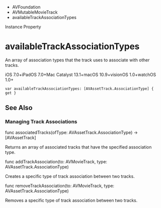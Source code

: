 

- AVFoundation
- AVMutableMovieTrack
-  availableTrackAssociationTypes 

Instance Property

# availableTrackAssociationTypes

An array of association types that the track uses to associate with other tracks.

iOS 7.0+iPadOS 7.0+Mac Catalyst 13.1+macOS 10.9+visionOS 1.0+watchOS 1.0+

``` source
var availableTrackAssociationTypes: [AVAssetTrack.AssociationType] { get }
```

## See Also

### Managing Track Associations

func associatedTracks(ofType: AVAssetTrack.AssociationType) -> [AVAssetTrack]

Returns an array of associated tracks that have the specified association type.

func addTrackAssociation(to: AVMovieTrack, type: AVAssetTrack.AssociationType)

Creates a specific type of track association between two tracks.

func removeTrackAssociation(to: AVMovieTrack, type: AVAssetTrack.AssociationType)

Removes a specific type of track association between two tracks.

